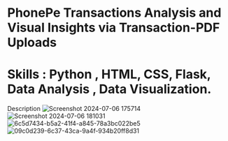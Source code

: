 # PhonePe Transactions Analysis and Visual Insights via Transaction-PDF Uploads
# Skills : Python , HTML, CSS, Flask, Data Analysis , Data Visualization.


Description
![Screenshot 2024-07-06 175714](https://github.com/SuprasannaVG/PhonePe-Transactions-Analysis-and-Visual-Insights-via-Transaction-PDF-Uploads/assets/125822020/66273cfe-5226-4cf8-87e9-3439ef83b1a8)
![Screenshot 2024-07-06 181031](https://github.com/SuprasannaVG/PhonePe-Transactions-Analysis-and-Visual-Insights-via-Transaction-PDF-Uploads/assets/125822020/75b7634a-4cfa-4d4e-bb29-1f46aa0f90bc)
![6c5d7434-b5a2-41f4-a845-78a3bc022be5](https://github.com/SuprasannaVG/PhonePe-Transactions-Analysis-and-Visual-Insights-via-Transaction-PDF-Uploads/assets/125822020/a5f146c3-bd49-4ce6-8d1f-6e909e6097d6)
![09c0d239-6c37-43ca-9a4f-934b20ff8d31](https://github.com/SuprasannaVG/PhonePe-Transactions-Analysis-and-Visual-Insights-via-Transaction-PDF-Uploads/assets/125822020/c0a3a6a1-6bfb-4556-a063-abfe6e19d013)
